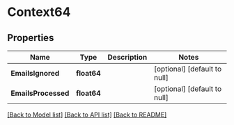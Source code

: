 # Context64

## Properties
Name | Type | Description | Notes
------------ | ------------- | ------------- | -------------
**EmailsIgnored** | **float64** |  | [optional] [default to null]
**EmailsProcessed** | **float64** |  | [optional] [default to null]

[[Back to Model list]](../README.md#documentation-for-models) [[Back to API list]](../README.md#documentation-for-api-endpoints) [[Back to README]](../README.md)


